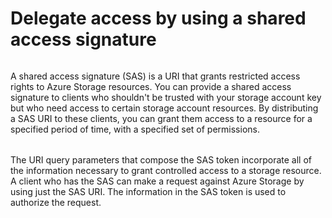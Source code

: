 # Delegate access by using a shared access signature
######
A shared access signature (SAS) is a URI that grants restricted access rights to Azure Storage resources. You can provide a shared access signature to clients who shouldn't be trusted with your storage account key but who need access to certain storage account resources. By distributing a SAS URI to these clients, you can grant them access to a resource for a specified period of time, with a specified set of permissions.
######
The URI query parameters that compose the SAS token incorporate all of the information necessary to grant controlled access to a storage resource. A client who has the SAS can make a request against Azure Storage by using just the SAS URI. The information in the SAS token is used to authorize the request.